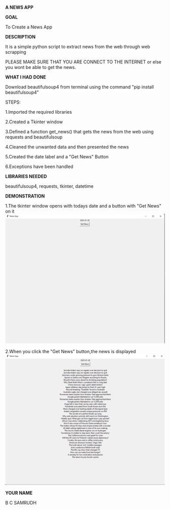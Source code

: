 **A NEWS APP**

**GOAL**

To Create a News App 

**DESCRIPTION**

It is a simple python script to extract news from the web through web scrapping

PLEASE MAKE SURE THAT YOU ARE CONNECT TO THE INTERNET or
else you wont be able to get the news.

**WHAT I HAD DONE**

Download beautifulsoup4 from  terminal using the command "pip install beautifulsoup4"

STEPS:

1.Imported the required libraries

2.Created a Tkinter window

3.Defined a function get_news() that gets the news from the web using requests and beautifulsoup

4.Cleaned the unwanted data and then presented the news

5.Created the date label and a "Get News" Button

6.Exceptions have been handled

**LIBRARIES NEEDED**

 beautifulsoup4, requests, tkinter, datetime

**DEMONSTRATION**

1.The tkinter window opens with todays date and a button with "Get News" on it
![Image1](images/image1.png)

2.When you click the "Get News" button,the news is displayed
![Image2](images/image2.png)

**YOUR NAME**

 B C SAMRUDH
